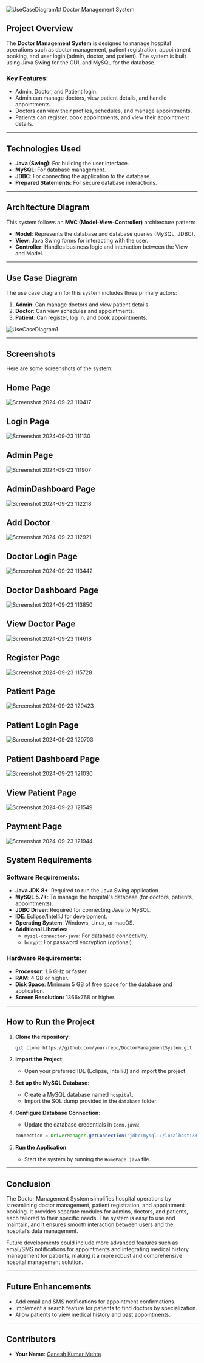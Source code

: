 ![UseCaseDiagram1](https://github.com/user-attachments/assets/7bd3aff8-03e8-4fa0-8be0-f39e3dc8af8b)# Doctor Management System

## Project Overview
The **Doctor Management System** is designed to manage hospital operations such as doctor management, patient registration, appointment booking, and user login (admin, doctor, and patient). The system is built using Java Swing for the GUI, and MySQL for the database.

### Key Features:
- Admin, Doctor, and Patient login.
- Admin can manage doctors, view patient details, and handle appointments.
- Doctors can view their profiles, schedules, and manage appointments.
- Patients can register, book appointments, and view their appointment details.

---

## Technologies Used
- **Java (Swing)**: For building the user interface.
- **MySQL**: For database management.
- **JDBC**: For connecting the application to the database.
- **Prepared Statements**: For secure database interactions.
  
---

## Architecture Diagram
This system follows an **MVC (Model-View-Controller)** architecture pattern:
- **Model**: Represents the database and database queries (MySQL, JDBC).
- **View**: Java Swing forms for interacting with the user.
- **Controller**: Handles business logic and interaction between the View and Model.

---

## Use Case Diagram
The use case diagram for this system includes three primary actors:
1. **Admin**: Can manage doctors and view patient details.
2. **Doctor**: Can view schedules and appointments.
3. **Patient**: Can register, log in, and book appointments.

![UseCaseDiagram1](https://github.com/user-attachments/assets/394d2581-c805-4517-8e17-bc8b0202e346)


---


## Screenshots

Here are some screenshots of the system:
 ## Home Page
![Screenshot 2024-09-23 110417](https://github.com/user-attachments/assets/fbcbf601-83d4-489d-b79b-630514c4071d)


## Login Page
![Screenshot 2024-09-23 111130](https://github.com/user-attachments/assets/8e76f2da-6f93-4e11-9180-bf987b817ecf)



## Admin Page
![Screenshot 2024-09-23 111907](https://github.com/user-attachments/assets/5c5dd8ae-09aa-4078-95c2-276dc84420e4)



## AdminDashboard Page
![Screenshot 2024-09-23 112218](https://github.com/user-attachments/assets/51f71f31-9815-48b1-9120-e6b2475a3806)



## Add Doctor 
![Screenshot 2024-09-23 112921](https://github.com/user-attachments/assets/efca2725-82e7-40dd-81ae-ede673e9c5a3)



## Doctor Login Page
![Screenshot 2024-09-23 113442](https://github.com/user-attachments/assets/5951df9c-4d65-4c85-932f-d1753f724d0c)


## Doctor Dashboard Page
![Screenshot 2024-09-23 113850](https://github.com/user-attachments/assets/cd1ce590-964d-4a96-af23-4a27b28c68af)



## View Doctor Page
![Screenshot 2024-09-23 114618](https://github.com/user-attachments/assets/b13ec8ae-56d3-41c3-9796-82e0754c05a3)



## Register Page
![Screenshot 2024-09-23 115728](https://github.com/user-attachments/assets/9b57a05f-64c7-4244-a5c3-0101134a1ab2)



## Patient Page
![Screenshot 2024-09-23 120423](https://github.com/user-attachments/assets/dde4120f-784a-49a3-b271-e1c5ff6b17d8)



## Patient Login Page
![Screenshot 2024-09-23 120703](https://github.com/user-attachments/assets/661eabfd-0351-468b-aa01-11d8953d361e)


## Patient Dashboard Page
![Screenshot 2024-09-23 121030](https://github.com/user-attachments/assets/e6daf8f3-0b57-4293-bf32-6ca0710db671)



## View Patient Page
![Screenshot 2024-09-23 121549](https://github.com/user-attachments/assets/3f6987f4-a7ed-48a4-bdfa-afe23f045693)



## Payment Page
![Screenshot 2024-09-23 121944](https://github.com/user-attachments/assets/c27f82c7-298a-48b7-86a4-ed2b06b82761)




## System Requirements

### Software Requirements:
- **Java JDK 8+**: Required to run the Java Swing application.
- **MySQL 5.7+**: To manage the hospital's database (for doctors, patients, appointments).
- **JDBC Driver**: Required for connecting Java to MySQL.
- **IDE**: Eclipse/IntelliJ for development.
- **Operating System**: Windows, Linux, or macOS.
- **Additional Libraries:**
  - `mysql-connector-java`: For database connectivity.
  - `bcrypt`: For password encryption (optional).

### Hardware Requirements:
- **Processor**: 1.6 GHz or faster.
- **RAM**: 4 GB or higher.
- **Disk Space**: Minimum 5 GB of free space for the database and application.
- **Screen Resolution:** 1366x768 or higher.

---

## How to Run the Project

1. **Clone the repository**:
    ```bash
    git clone https://github.com/your-repo/DoctorManagementSystem.git
    ```

2. **Import the Project**:
    - Open your preferred IDE (Eclipse, IntelliJ) and import the project.

3. **Set up the MySQL Database**:
    - Create a MySQL database named `hospital`.
    - Import the SQL dump provided in the `database` folder.

4. **Configure Database Connection**:
    - Update the database credentials in `Conn.java`:
    ```java
    connection = DriverManager.getConnection("jdbc:mysql://localhost:3306/hospital", "root", "password");
    ```

5. **Run the Application**:
    - Start the system by running the `HomePage.java` file.

---

## Conclusion

The Doctor Management System simplifies hospital operations by streamlining doctor management, patient registration, and appointment booking. It provides separate modules for admins, doctors, and patients, each tailored to their specific needs. The system is easy to use and maintain, and it ensures smooth interaction between users and the hospital’s data management.

Future developments could include more advanced features such as email/SMS notifications for appointments and integrating medical history management for patients, making it a more robust and comprehensive hospital management solution.

---

## Future Enhancements
- Add email and SMS notifications for appointment confirmations.
- Implement a search feature for patients to find doctors by specialization.
- Allow patients to view medical history and past appointments.

---

## Contributors
- **Your Name**: [Ganesh Kumar Mehta](https://github.com/cseganesh)
